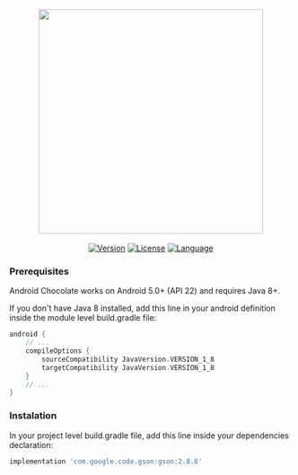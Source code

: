 <div align="center"><img src="https://i.ibb.co/zRcvmKb/Chocolate.png" width="400"></div>
<br>

<div align="center">
<a href="https://github.com/lucasperretta/chocolate"><img src="https://img.shields.io/static/v1?label=stable&message=BETA&color=informational" alt="Version"></a>
<a href="https://github.com/lucasperretta/chocolate"><img src="https://img.shields.io/static/v1?label=license&message=MIT&color=green" alt="License"></a>
<a href="https://github.com/lucasperretta/chocolate"><img 
src="https://img.shields.io/badge/language-Java 8-yellow" alt="Language"></a>
</div>

### Prerequisites
Android Chocolate works on Android 5.0+ (API 22) and requires Java 8+.

If you don't have Java 8 installed, add this line in your android definition inside the module level build.gradle file:
``` groovy
android {
    // ...
    compileOptions {
        sourceCompatibility JavaVersion.VERSION_1_8
        targetCompatibility JavaVersion.VERSION_1_8
    }
    // ...
}
```

### Instalation
In your project level build.gradle file, add this line inside your dependencies declaration:
``` groovy
implementation 'com.google.code.gson:gson:2.8.6'
```
